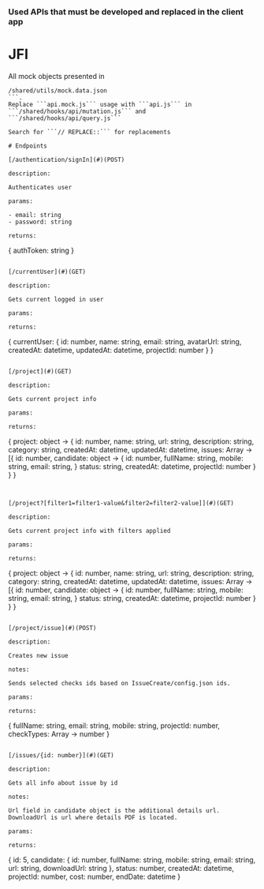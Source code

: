 ### Used APIs that must be developed and replaced in the client app

# JFI
All mock objects presented in 
```
/shared/utils/mock.data.json
```.
Replace ```api.mock.js``` usage with ```api.js``` in ```/shared/hooks/api/mutation.js``` and ```/shared/hooks/api/query.js```

Search for ```// REPLACE::``` for replacements

# Endpoints

[/authentication/signIn](#)(POST)

description: 

Authenticates user

params: 

- email: string
- password: string

returns: 
```
{
  authToken: string
} 
```

[/currentUser](#)(GET)

description: 

Gets current logged in user

params: 

returns: 

```
{
  currentUser: {
    id: number,
    name: string,
    email: string,
    avatarUrl: string,
    createdAt: datetime,
    updatedAt: datetime,
    projectId: number
  }
}
```

[/project](#)(GET)

description:

Gets current project info

params: 

returns: 

```
{
  project: object -> {
    id: number,
    name: string,
    url: string,
    description: string,
    category: string,
    createdAt: datetime,
    updatedAt: datetime,
    issues: Array -> [{
      id: number,
      candidate: object -> {
        id: number,
        fullName: string,
        mobile: string,
        email: string,
      }
      status: string,
      createdAt: datetime,
      projectId: number
    }
  }
}
```


[/project?[filter1=filter1-value&filter2=filter2-value]](#)(GET)

description:

Gets current project info with filters applied

params: 

returns: 

```
{
  project: object -> {
    id: number,
    name: string,
    url: string,
    description: string,
    category: string,
    createdAt: datetime,
    updatedAt: datetime,
    issues: Array -> [{
      id: number,
      candidate: object -> {
        id: number,
        fullName: string,
        mobile: string,
        email: string,
      }
      status: string,
      createdAt: datetime,
      projectId: number
    }
  }
}
```

[/project/issue](#)(POST)

description:

Creates new issue

notes:

Sends selected checks ids based on IssueCreate/config.json ids.

params: 

returns: 

```
{
  fullName: string,
  email: string,
  mobile: string,
  projectId: number,
  checkTypes: Array -> number
}
```

[/issues/{id: number}](#)(GET)

description:

Gets all info about issue by id

notes:

Url field in candidate object is the additional details url.
DownloadUrl is url where details PDF is located.

params: 

returns: 

```
{
  id: 5,
   candidate: {
    id: number,
    fullName: string,
    mobile: string,
    email: string,
    url: string,
    downloadUrl: string
  },
  status: number,
  createdAt: datetime,
  projectId: number,
  cost: number,
  endDate: datetime
}
```
